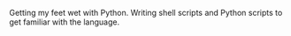 Getting my feet wet with Python. Writing shell scripts and Python scripts to get familiar with the language.
